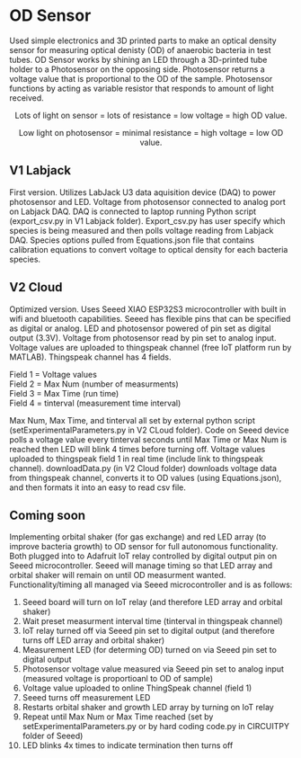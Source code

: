 # OD Sensor
Used simple electronics and 3D printed parts to make an optical density sensor for measuring optical denisty (OD) of anaerobic bacteria in test tubes. OD Sensor works by shining an LED through a 3D-printed tube holder to a Photosensor on the opposing side. Photosensor returns a voltage value that is proportional to the OD of the sample.
Photosensor functions by acting as variable resistor that responds to amount of light received.  
<div align="center">
Lots of light on sensor = lots of resistance = low voltage = high OD value.  <p></p>
Low light on photosensor = minimal resistance = high voltage = low OD value. <p>
</div>

## V1 Labjack
First version. Utilizes LabJack U3 data aquisition device (DAQ) to power photosensor and LED. Voltage from photosensor connected to analog port on Labjack DAQ. DAQ is connected to laptop running Python script (export_csv.py in V1 Labjack folder).
Export_csv.py has user specify which species is being measured and then polls voltage reading from Labjack DAQ. Species options pulled from Equations.json file that contains calibration equations to convert voltage to optical density for each bacteria species.

## V2 Cloud
Optimized version. Uses Seeed XIAO ESP32S3 microcontroller with built in wifi and bluetooth capabilities. Seeed has flexible pins that can be specified as digital or analog. LED and photosensor powered of pin set as digital output (3.3V). Voltage from photosensor read by pin set to analog input. Voltage values are uploaded to thingspeak channel (free IoT platform run by MATLAB). Thingspeak channel has 4 fields.

Field 1 = Voltage values  
Field 2 = Max Num (number of measurments)  
Field 3 = Max Time (run time)  
Field 4 = tinterval (measurement time interval)     

Max Num, Max Time, and tinterval all set by external python script (setExperimentalParameters.py in V2 CLoud folder). Code on Seeed device polls a voltage value every tinterval seconds until Max Time or Max Num is reached then LED will blink 4 times before turning off. Voltage values uploaded to thingspeak field 1 in real time (include link to thingspeak channel). downloadData.py (in V2 Cloud folder) downloads voltage data from thingspeak channel, converts it to OD values (using Equations.json), and then formats it into an easy to read csv file.

## Coming soon
Implementing orbital shaker (for gas exchange) and red LED array (to improve bacteria growth) to OD sensor for full autonomous functionality. Both plugged into to Adafruit IoT relay controlled by digital output pin on Seeed microcontroller. Seeed will manage timing so that LED array and orbital shaker will remain on until OD measurment wanted. Functionality/timing all managed via Seeed microcontroller and is as follows:

1. Seeed board will turn on IoT relay (and therefore LED array and orbital shaker)
2. Wait preset measurment interval time (tinterval in thingspeak channel)
4. IoT relay turned off via Seeed pin set to digital output (and therefore turns off LED array and orbital shaker)
5. Measurement LED (for determing OD) turned on via Seeed pin set to digital output
6. Photosensor voltage value measured via Seeed pin set to analog input (measured voltage is proportioanl to OD of sample)
7. Voltage value uploaded to online ThingSpeak channel (field 1)
8. Seeed turns off measurement LED
9. Restarts orbital shaker and growth LED array by turning on IoT relay
10. Repeat until Max Num or Max Time reached (set by setExperimentalParameters.py or by hard coding code.py in CIRCUITPY folder of Seeed)
11. LED blinks 4x times to indicate termination then turns off
    
